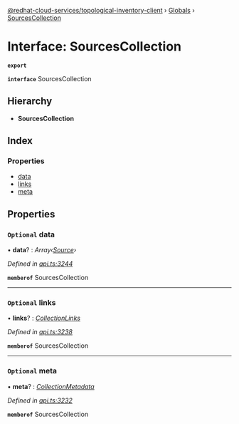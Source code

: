 [@redhat-cloud-services/topological-inventory-client](../README.md) › [Globals](../globals.md) › [SourcesCollection](sourcescollection.md)

# Interface: SourcesCollection

**`export`** 

**`interface`** SourcesCollection

## Hierarchy

* **SourcesCollection**

## Index

### Properties

* [data](sourcescollection.md#optional-data)
* [links](sourcescollection.md#optional-links)
* [meta](sourcescollection.md#optional-meta)

## Properties

### `Optional` data

• **data**? : *Array‹[Source](source.md)›*

*Defined in [api.ts:3244](https://github.com/RedHatInsights/javascript-clients.gi/blob/master/packages/topological-inventory/api.ts#L3244)*

**`memberof`** SourcesCollection

___

### `Optional` links

• **links**? : *[CollectionLinks](collectionlinks.md)*

*Defined in [api.ts:3238](https://github.com/RedHatInsights/javascript-clients.gi/blob/master/packages/topological-inventory/api.ts#L3238)*

**`memberof`** SourcesCollection

___

### `Optional` meta

• **meta**? : *[CollectionMetadata](collectionmetadata.md)*

*Defined in [api.ts:3232](https://github.com/RedHatInsights/javascript-clients.gi/blob/master/packages/topological-inventory/api.ts#L3232)*

**`memberof`** SourcesCollection
